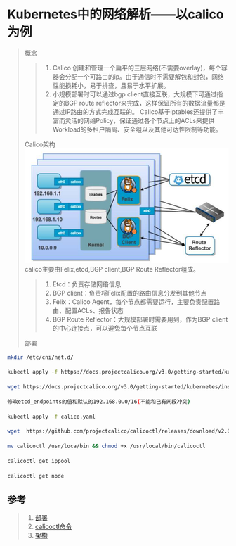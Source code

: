 # Kubernetes中的网络解析——以calico为例
> 概念   
> > 1. Calico 创建和管理一个扁平的三层网络(不需要overlay)，每个容器会分配一个可路由的ip。由于通信时不需要解包和封包，网络性能损耗小，易于排查，且易于水平扩展。   
> > 2. 小规模部署时可以通过bgp client直接互联，大规模下可通过指定的BGP route reflector来完成，这样保证所有的数据流量都是通过IP路由的方式完成互联的。 Calico基于iptables还提供了丰富而灵活的网络Policy，保证通过各个节点上的ACLs来提供Workload的多租户隔离、安全组以及其他可达性限制等功能。   
> >
> Calico架构   
![calico](./images/calico.png)   
> calico主要由Felix,etcd,BGP client,BGP Route Reflector组成。   
> > 1. Etcd：负责存储网络信息   
> > 2. BGP client：负责将Felix配置的路由信息分发到其他节点   
> > 3. Felix：Calico Agent，每个节点都需要运行，主要负责配置路由、配置ACLs、报告状态   
> > 4. BGP Route Reflector：大规模部署时需要用到，作为BGP client的中心连接点，可以避免每个节点互联   
>>
> 部署   
```bash
mkdir /etc/cni/net.d/

kubectl apply -f https://docs.projectcalico.org/v3.0/getting-started/kubernetes/installation/rbac.yaml

wget https://docs.projectcalico.org/v3.0/getting-started/kubernetes/installation/hosted/calico.yaml

修改etcd_endpoints的值和默认的192.168.0.0/16(不能和已有网段冲突)

kubectl apply -f calico.yaml

wget  https://github.com/projectcalico/calicoctl/releases/download/v2.0.0/calicoctl

mv calicoctl /usr/loca/bin && chmod +x /usr/local/bin/calicoctl

calicoctl get ippool

calicoctl get node
``` 

## 参考
> 1. [部署](https://docs.projectcalico.org/v3.0/usage/calicoctl/install)   
> 2. [calicoctl命令](https://docs.projectcalico.org/v3.0/reference/calicoctl/commands/)   
> 3. [架构](https://docs.projectcalico.org/v3.0/reference/architecture/)













